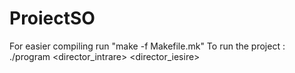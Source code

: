 # ProiectSO
For easier compiling run "make -f Makefile.mk"
To run the project : ./program <director_intrare> <director_iesire> <c>
